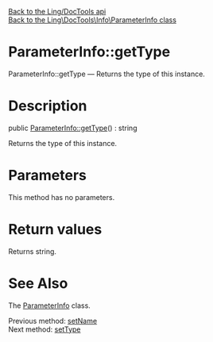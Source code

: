 [Back to the Ling/DocTools api](https://github.com/lingtalfi/DocTools/blob/master/doc/api/Ling/DocTools.md)<br>
[Back to the Ling\DocTools\Info\ParameterInfo class](https://github.com/lingtalfi/DocTools/blob/master/doc/api/Ling/DocTools/Info/ParameterInfo.md)


ParameterInfo::getType
================



ParameterInfo::getType — Returns the type of this instance.




Description
================


public [ParameterInfo::getType](https://github.com/lingtalfi/DocTools/blob/master/doc/api/Ling/DocTools/Info/ParameterInfo/getType.md)() : string




Returns the type of this instance.




Parameters
================

This method has no parameters.


Return values
================

Returns string.








See Also
================

The [ParameterInfo](https://github.com/lingtalfi/DocTools/blob/master/doc/api/Ling/DocTools/Info/ParameterInfo.md) class.

Previous method: [setName](https://github.com/lingtalfi/DocTools/blob/master/doc/api/Ling/DocTools/Info/ParameterInfo/setName.md)<br>Next method: [setType](https://github.com/lingtalfi/DocTools/blob/master/doc/api/Ling/DocTools/Info/ParameterInfo/setType.md)<br>

